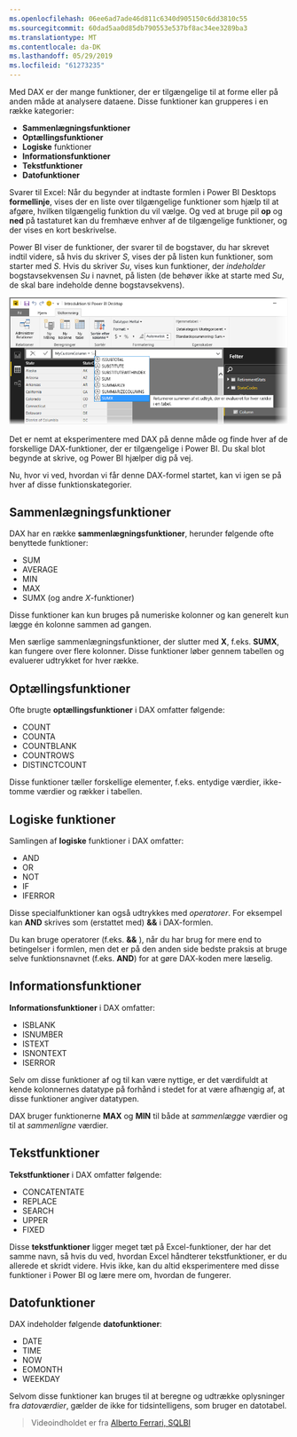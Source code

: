 ```yaml
---
ms.openlocfilehash: 06ee6ad7ade46d811c6340d905150c6dd3810c55
ms.sourcegitcommit: 60dad5aa0d85db790553e537bf8ac34ee3289ba3
ms.translationtype: MT
ms.contentlocale: da-DK
ms.lasthandoff: 05/29/2019
ms.locfileid: "61273235"
---
```

Med DAX er der mange funktioner, der er tilgængelige til at forme eller på anden måde at analysere dataene. Disse funktioner kan grupperes i en række kategorier:

* **Sammenlægningsfunktioner**
* **Optællingsfunktioner**
* **Logiske**  funktioner
* **Informationsfunktioner**
* **Tekstfunktioner**
* **Datofunktioner**

Svarer til Excel: Når du begynder at indtaste formlen i Power BI Desktops **formellinje**, vises der en liste over tilgængelige funktioner som hjælp til at afgøre, hvilken tilgængelig funktion du vil vælge. Og ved at bruge pil **op** og **ned** på tastaturet kan du fremhæve enhver af de tilgængelige funktioner, og der vises en kort beskrivelse.

Power BI viser de funktioner, der svarer til de bogstaver, du har skrevet indtil videre, så hvis du skriver *S*, vises der på listen kun funktioner, som starter med *S*. Hvis du skriver *Su*, vises kun funktioner, der *indeholder* bogstavsekvensen *Su* i navnet, på listen (de behøver ikke at starte med *Su*, de skal bare indeholde denne bogstavsekvens).

![](media/7-3-dax-functions/dax-functions_1.png)

Det er nemt at eksperimentere med DAX på denne måde og finde hver af de forskellige DAX-funktioner, der er tilgængelige i Power BI. Du skal blot begynde at skrive, og Power BI hjælper dig på vej.

Nu, hvor vi ved, hvordan vi får denne DAX-formel startet, kan vi igen se på hver af disse funktionskategorier.

## <a name="aggregation-functions"></a>Sammenlægningsfunktioner
DAX har en række **sammenlægningsfunktioner**, herunder følgende ofte benyttede funktioner:

* SUM
* AVERAGE
* MIN
* MAX
* SUMX (og andre *X*-funktioner)

Disse funktioner kan kun bruges på numeriske kolonner og kan generelt kun lægge én kolonne sammen ad gangen.

Men særlige sammenlægningsfunktioner, der slutter med **X**, f.eks. **SUMX**, kan fungere over flere kolonner. Disse funktioner løber gennem tabellen og evaluerer udtrykket for hver række.

## <a name="counting-functions"></a>Optællingsfunktioner
Ofte brugte **optællingsfunktioner** i DAX omfatter følgende:

* COUNT
* COUNTA
* COUNTBLANK
* COUNTROWS
* DISTINCTCOUNT

Disse funktioner tæller forskellige elementer, f.eks. entydige værdier, ikke-tomme værdier og rækker i tabellen.

## <a name="logical-functions"></a>Logiske funktioner
Samlingen af **logiske** funktioner i DAX omfatter:

* AND
* OR
* NOT
* IF
* IFERROR

Disse specialfunktioner kan også udtrykkes med *operatorer*. For eksempel kan **AND** skrives som (erstattet med) **&&** i DAX-formlen.

Du kan bruge operatorer (f.eks. **&&** ), når du har brug for mere end to betingelser i formlen, men det er på den anden side bedste praksis at bruge selve funktionsnavnet (f.eks. **AND**) for at gøre DAX-koden mere læselig.

## <a name="information-functions"></a>Informationsfunktioner
**Informationsfunktioner** i DAX omfatter:

* ISBLANK
* ISNUMBER
* ISTEXT
* ISNONTEXT
* ISERROR

Selv om disse funktioner af og til kan være nyttige, er det værdifuldt at kende kolonnernes datatype på forhånd i stedet for at være afhængig af, at disse funktioner angiver datatypen.

DAX bruger funktionerne **MAX** og **MIN** til både at *sammenlægge* værdier og til at *sammenligne* værdier.

## <a name="text-functions"></a>Tekstfunktioner
**Tekstfunktioner** i DAX omfatter følgende:

* CONCATENTATE
* REPLACE
* SEARCH
* UPPER
* FIXED

Disse **tekstfunktioner** ligger meget tæt på Excel-funktioner, der har det samme navn, så hvis du ved, hvordan Excel håndterer tekstfunktioner, er du allerede et skridt videre. Hvis ikke, kan du altid eksperimentere med disse funktioner i Power BI og lære mere om, hvordan de fungerer.

## <a name="date-functions"></a>Datofunktioner
DAX indeholder følgende **datofunktioner**:

* DATE
* TIME
* NOW
* EOMONTH
* WEEKDAY

Selvom disse funktioner kan bruges til at beregne og udtrække oplysninger fra *datoværdier*, gælder de ikke for tidsintelligens, som bruger en datotabel.

> Videoindholdet er fra [Alberto Ferrari, SQLBI](http://www.sqlbi.com/learning-dax)
> 
> 

